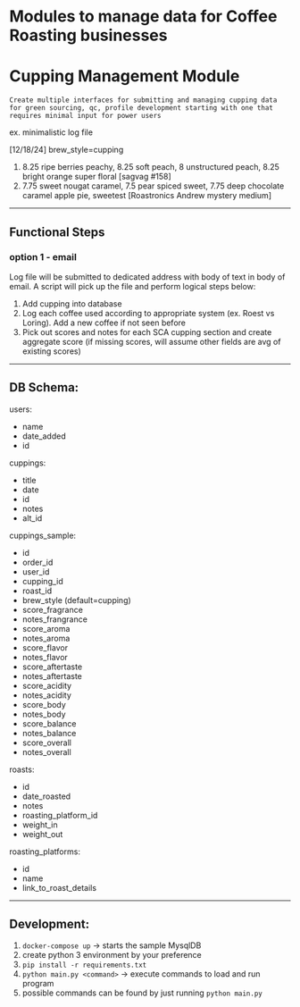 # Modules to manage data for Coffee Roasting businesses

# Cupping Management Module 
`Create multiple interfaces for submitting and managing cupping data for green sourcing, qc, profile development starting with one that requires minimal input for power users`

ex. minimalistic log file

[12/18/24]
brew_style=cupping

1. 8.25 ripe berries peachy, 8.25 soft peach, 8 unstructured peach, 8.25 bright orange super floral [sagvag #158]
2. 7.75 sweet nougat caramel, 7.5 pear spiced sweet, 7.75 deep chocolate caramel apple pie, sweetest [Roastronics Andrew mystery medium]
___

## Functional Steps
### option 1 - email

Log file will be submitted to dedicated address with body of text in body of email.
A script will pick up the file and perform logical steps below:
1. Add cupping into database
2. Log each coffee used according to appropriate system (ex. Roest vs Loring). Add a new coffee if not seen before
3. Pick out scores and notes for each SCA cupping section and create aggregate score (if missing scores, will assume other fields are avg of existing scores)

____
## DB Schema:

users:
- name
- date_added
- id

cuppings:
- title
- date
- id
- notes
- alt_id

cuppings_sample:
- id
- order_id
- user_id
- cupping_id
- roast_id
- brew_style (default=cupping)
- score_fragrance
- notes_frangrance
- score_aroma
- notes_aroma
- score_flavor
- notes_flavor
- score_aftertaste
- notes_aftertaste
- score_acidity
- notes_acidity
- score_body
- notes_body
- score_balance
- notes_balance
- score_overall
- notes_overall

roasts:
- id
- date_roasted
- notes
- roasting_platform_id
- weight_in
- weight_out

roasting_platforms:
- id
- name
- link_to_roast_details

____
## Development:
1. `docker-compose up` -> starts the sample MysqlDB
2. create python 3 environment by your preference
3. `pip install -r requirements.txt`
4. `python main.py <command>` -> execute commands to load and run program
5. possible commands can be found by just running `python main.py`
